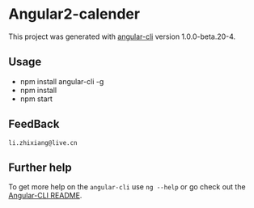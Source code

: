# Angular2-calender

This project was generated with [angular-cli](https://github.com/angular/angular-cli) version 1.0.0-beta.20-4.

## Usage
- npm install angular-cli -g
- npm install
- npm start

## FeedBack
`li.zhixiang@live.cn`


## Further help

To get more help on the `angular-cli` use `ng --help` or go check out the [Angular-CLI README](https://github.com/angular/angular-cli/blob/master/README.md).
